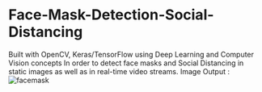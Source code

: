 # Face-Mask-Detection-Social-Distancing
Built with OpenCV, Keras/TensorFlow using Deep Learning and Computer Vision concepts
In order to detect face masks and Social Distancing in static images as well as in real-time video streams.
Image Output :
![facemask](https://user-images.githubusercontent.com/78212225/117404544-bdeddd80-af27-11eb-8a69-0a219be2f821.PNG)
